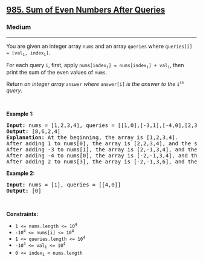 <h2><a href="https://leetcode.com/problems/sum-of-even-numbers-after-queries/">985. Sum of Even Numbers After Queries</a></h2><h3>Medium</h3><hr><div><p>You are given an integer array <code>nums</code> and an array <code>queries</code> where <code>queries[i] = [val<sub>i</sub>, index<sub>i</sub>]</code>.</p>

<p>For each query <code>i</code>, first, apply <code>nums[index<sub>i</sub>] = nums[index<sub>i</sub>] + val<sub>i</sub></code>, then print the sum of the even values of <code>nums</code>.</p>

<p>Return <em>an integer array </em><code>answer</code><em> where </em><code>answer[i]</code><em> is the answer to the </em><code>i<sup>th</sup></code><em> query</em>.</p>

<p>&nbsp;</p>
<p><strong class="example">Example 1:</strong></p>

<pre style="position: relative;"><strong>Input:</strong> nums = [1,2,3,4], queries = [[1,0],[-3,1],[-4,0],[2,3]]
<strong>Output:</strong> [8,6,2,4]
<strong>Explanation:</strong> At the beginning, the array is [1,2,3,4].
After adding 1 to nums[0], the array is [2,2,3,4], and the sum of even values is 2 + 2 + 4 = 8.
After adding -3 to nums[1], the array is [2,-1,3,4], and the sum of even values is 2 + 4 = 6.
After adding -4 to nums[0], the array is [-2,-1,3,4], and the sum of even values is -2 + 4 = 2.
After adding 2 to nums[3], the array is [-2,-1,3,6], and the sum of even values is -2 + 6 = 4.
<div class="open_grepper_editor" title="Edit &amp; Save To Grepper"></div></pre>

<p><strong class="example">Example 2:</strong></p>

<pre style="position: relative;"><strong>Input:</strong> nums = [1], queries = [[4,0]]
<strong>Output:</strong> [0]
<div class="open_grepper_editor" title="Edit &amp; Save To Grepper"></div></pre>

<p>&nbsp;</p>
<p><strong>Constraints:</strong></p>

<ul>
	<li><code>1 &lt;= nums.length &lt;= 10<sup>4</sup></code></li>
	<li><code>-10<sup>4</sup> &lt;= nums[i] &lt;= 10<sup>4</sup></code></li>
	<li><code>1 &lt;= queries.length &lt;= 10<sup>4</sup></code></li>
	<li><code>-10<sup>4</sup> &lt;= val<sub>i</sub> &lt;= 10<sup>4</sup></code></li>
	<li><code>0 &lt;= index<sub>i</sub> &lt; nums.length</code></li>
</ul>
</div>